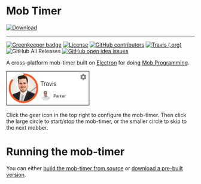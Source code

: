 # Mob Timer

[![Download](https://img.shields.io/github/release/mob-timer/mob-timer.svg?label=DOWNLOAD&style=for-the-badge)](https://github.com/mob-timer/mob-timer/releases)

---

[![Greenkeeper badge](https://badges.greenkeeper.io/mob-timer/mob-timer.svg)](https://greenkeeper.io/)
[![License](https://img.shields.io/github/license/mob-timer/mob-timer.svg)](LICENSE)
[![GitHub contributors](https://img.shields.io/github/contributors/mob-timer/mob-timer.svg)](https://github.com/mob-timer/mob-timer/graphs/contributors)
[![Travis (.org)](https://img.shields.io/travis/mob-timer/mob-timer/master.svg)](https://travis-ci.org/mob-timer/mob-timer/branches)
![GitHub All Releases](https://img.shields.io/github/downloads/mob-timer/mob-timer/total.svg)
[![GitHub open idea issues](https://img.shields.io/github/issues-raw/mob-timer/mob-timer/idea.svg?color=blue)](https://github.com/mob-timer/mob-timer/issues?q=is%3Aissue+is%3Aopen+label%3Aidea)

A cross-platform mob-timer built on [Electron](http://electron.atom.io/)
for doing [Mob Programming](http://mobprogramming.org/).

![Example Timer Image](timer-example.png)

Click the gear icon in the top right to configure the mob-timer.
Then click the large circle to start/stop the mob-timer,
or the smaller circle to skip to the next mobber.

# Running the mob-timer

You can either [build the mob-timer from source](https://github.com/mob-timer/mob-timer/) or [download a pre-built version](https://github.com/mob-timer/mob-timer/releases).

